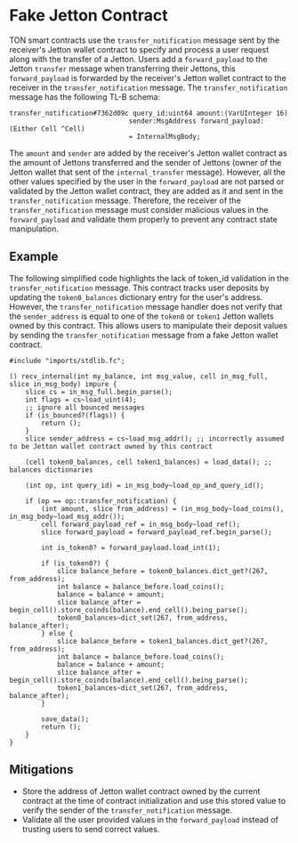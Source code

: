 # Fake Jetton Contract

TON smart contracts use the `transfer_notification` message sent by the receiver's Jetton wallet contract to specify and process a user request along with the transfer of a Jetton. Users add a `forward_payload` to the Jetton `transfer` message when transferring their Jettons, this `forward_payload` is forwarded by the receiver's Jetton wallet contract to the receiver in the `transfer_notification` message. The `transfer_notification` message has the following TL-B schema:

```
transfer_notification#7362d09c query_id:uint64 amount:(VarUInteger 16)
                              sender:MsgAddress forward_payload:(Either Cell ^Cell)
                              = InternalMsgBody;
```

The `amount` and `sender` are added by the receiver's Jetton wallet contract as the amount of Jettons transferred and the sender of Jettons (owner of the Jetton wallet that sent of the `internal_transfer` message). However, all the other values specified by the user in the `forward_payload` are not parsed or validated by the Jetton wallet contract, they are added as it and sent in the `transfer_notification` message. Therefore, the receiver of the `transfer_notification` message must consider malicious values in the `forward_payload` and validate them properly to prevent any contract state manipulation.

## Example

The following simplified code highlights the lack of token_id validation in the `transfer_notification` message. This contract tracks user deposits by updating the `token0_balances` dictionary entry for the user's address. However, the `transfer_notification` message handler does not verify that the `sender_address` is equal to one of the `token0` or `token1` Jetton wallets owned by this contract. This allows users to manipulate their deposit values by sending the `transfer_notification` message from a fake Jetton wallet contract.

```FunC
#include "imports/stdlib.fc";

() recv_internal(int my_balance, int msg_value, cell in_msg_full, slice in_msg_body) impure {
    slice cs = in_msg_full.begin_parse();
    int flags = cs~load_uint(4);
    ;; ignore all bounced messages
    if (is_bounced?(flags)) {
        return ();
    }
    slice sender_address = cs~load_msg_addr(); ;; incorrectly assumed to be Jetton wallet contract owned by this contract

    (cell token0_balances, cell token1_balances) = load_data(); ;; balances dictionaries

    (int op, int query_id) = in_msg_body~load_op_and_query_id();

    if (op == op::transfer_notification) {
        (int amount, slice from_address) = (in_msg_body~load_coins(), in_msg_body~load_msg_addr());
        cell forward_payload_ref = in_msg_body~load_ref();
        slice forward_payload = forward_payload_ref.begin_parse();

        int is_token0? = forward_payload.load_int(1);

        if (is_token0?) {
            slice balance_before = token0_balances.dict_get?(267, from_address);
            int balance = balance_before.load_coins();
            balance = balance + amount;
            slice balance_after = begin_cell().store_coinds(balance).end_cell().being_parse();
            token0_balances~dict_set(267, from_address, balance_after);
        } else {
            slice balance_before = token1_balances.dict_get?(267, from_address);
            int balance = balance_before.load_coins();
            balance = balance + amount;
            slice balance_after = begin_cell().store_coinds(balance).end_cell().being_parse();
            token1_balances~dict_set(267, from_address, balance_after);
        }

        save_data();
        return ();
    }
}
```

## Mitigations

- Store the address of Jetton wallet contract owned by the current contract at the time of contract initialization and use this stored value to verify the sender of the `transfer_notification` message.
- Validate all the user provided values in the `forward_payload` instead of trusting users to send correct values.
